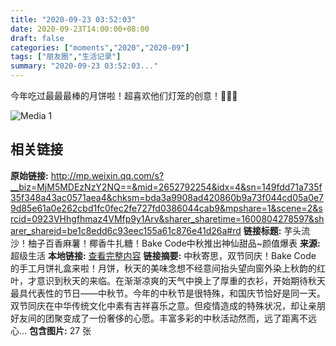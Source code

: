 ```yaml
---
title: "2020-09-23 03:52:03"
date: 2020-09-23T14:00:00+08:00
draft: false
categories: ["moments","2020","2020-09"]
tags: ["朋友圈","生活记录"]
summary: "2020-09-23 03:52:03..."
---
```


今年吃过最最最棒的月饼啦！超喜欢他们灯笼的创意！🤩🤩🤩

![Media 1](/Moments/photos/2020-09-23/202009230352030.jpg)

## 相关链接

**原始链接:** http://mp.weixin.qq.com/s?__biz=MjM5MDEzNzY2NQ==&mid=2652792254&idx=4&sn=149fdd71a735f35f348a43ac0571aea4&chksm=bda3a9908ad420860b9a73f044cd05a0e79d85e61a0e262cbd1fc0fec2fe727fd0386044cab9&mpshare=1&scene=2&srcid=0923VHhgfhmaz4VMfp9y1Arv&sharer_sharetime=1600804278597&sharer_shareid=be1c8edd6c93eec155a61c876e41d26a#rd
**链接标题:** 芋头流沙！柚子百香麻薯！椰香牛扎糖！Bake Code中秋推出神仙甜品~颜值爆表
**来源:** 超级生活
**本地链接:** [查看完整内容](/link_content/2020/09/2020-09-23-4/link_content/)
**链接摘要:** 中秋寄思，双节同庆！Bake Code 的手工月饼礼盒来啦！月饼，秋天的美味念想不经意间抬头望向窗外染上秋韵的红叶，才意识到秋天的来临。在渐渐凉爽的天气中换上了厚重的衣衫，开始期待秋天最具代表性的节日——中秋节。今年的中秋节是很特殊，和国庆节恰好是同一天。双节同庆在中华传统文化中素有吉祥喜乐之意。但疫情造成的特殊状况，却让亲朋好友间的团聚变成了一份奢侈的心愿。丰富多彩的中秋活动然而，远了距离不远心...
**包含图片:** 27 张

